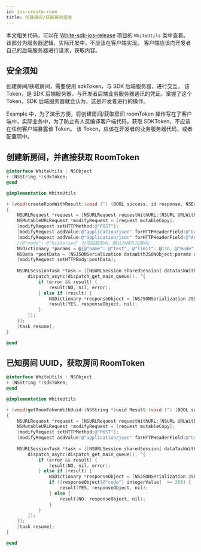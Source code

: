 ```yaml
---
id: ios-create-room
title: 创建房间/获取房间信息
---
```


本文相关代码，可以在 [White-sdk-ios-release](https://github.com/duty-os/white-sdk-ios-release/tree/v2.x) 项目的 `WhiteUtils` 类中查看。
该部分为服务器逻辑，实际开发中，不应该在客户端实现。
客户端应该向开发者自己的后端服务器进行请求，获取内容。

## 安全须知

创建房间/获取房间，需要使用 sdkToken，与 SDK 后端服务器，进行交互。
该 Token，是 SDK 后端服务器，与开发者后端业务服务器通讯的凭证。掌握了这个 Token，SDK 后端服务器就会认为，这是开发者进行的操作。

Example 中，为了演示方便，将创建房间/获取房间 roomToken 操作写在了客户端中，实际业务中，为了防止有人反编译客户端代码，获取 SDKToken，不应该在任何客户端暴露该 Token。
该 Token，应该在开发者的业务服务器代码，或者配置项中。

## 创建新房间，并直接获取 RoomToken

```Objective-C
@interface WhiteUtils : NSObject
+ (NSString *)sdkToken;
@end
```

```Objective-C
@implementation WhiteUtils

+ (void)createRoomWithResult:(void (^) (BOOL success, id response, NSError *error))result;
{
    NSURLRequest *request = [NSURLRequest requestWithURL:[NSURL URLWithString:[NSString stringWithFormat:[APIHost stringByAppendingPathComponent:@"room?token=%@"], self.sdkToken]]];
    NSMutableURLRequest *modifyRequest = [request mutableCopy];
    [modifyRequest setHTTPMethod:@"POST"];
    [modifyRequest addValue:@"application/json" forHTTPHeaderField:@"Content-Type"];
    [modifyRequest addValue:@"application/json" forHTTPHeaderField:@"Accept"];
    //@"mode": @"historied" 为可回放房间，默认为持久化房间。
    NSDictionary *params = @{@"name": @"test", @"limit": @110, @"mode": @"historied"};
    NSData *postData = [NSJSONSerialization dataWithJSONObject:params options:0 error:nil];
    [modifyRequest setHTTPBody:postData];
    
    NSURLSessionTask *task = [[NSURLSession sharedSession] dataTaskWithRequest:modifyRequest completionHandler:^(NSData * _Nullable data, NSURLResponse * _Nullable response, NSError * _Nullable error) {
        dispatch_async(dispatch_get_main_queue(), ^{
            if (error && result) {
                result(NO, nil, error);
            } else if (result) {
                NSDictionary *responseObject = [NSJSONSerialization JSONObjectWithData:data options:0 error:nil];
                result(YES, responseObject, nil);
            }
        });
    }];
    [task resume];
}

@end
```

## 已知房间 UUID，获取房间 RoomToken

```Objective-C
@interface WhiteUtils : NSObject
+ (NSString *)sdkToken;
@end
```

```Objective-C
@implementation WhiteUtils

+ (void)getRoomTokenWithUuid:(NSString *)uuid Result:(void (^) (BOOL success, id response, NSError *error))result
{
    NSURLRequest *request = [NSURLRequest requestWithURL:[NSURL URLWithString:[NSString stringWithFormat:[APIHost stringByAppendingPathComponent:@"/room/join?uuid=%@&token=%@"], uuid, self.sdkToken]]];
    NSMutableURLRequest *modifyRequest = [request mutableCopy];
    [modifyRequest setHTTPMethod:@"POST"];
    [modifyRequest addValue:@"application/json" forHTTPHeaderField:@"Content-Type"];
    
    NSURLSessionTask *task = [[NSURLSession sharedSession] dataTaskWithRequest:modifyRequest completionHandler:^(NSData * _Nullable data, NSURLResponse * _Nullable response, NSError * _Nullable error) {
        dispatch_async(dispatch_get_main_queue(), ^{
            if (error && result) {
                result(NO, nil, error);
            } else if (result) {
                NSDictionary *responseObject = [NSJSONSerialization JSONObjectWithData:data options:0 error:nil];
                if ([responseObject[@"code"] integerValue]  == 200) {
                    result(YES, responseObject, nil);
                } else {
                    result(NO, responseObject, nil);
                }
            }
        });
    }];
    [task resume];
}

@end
```